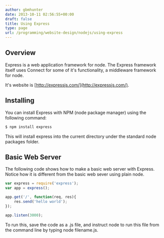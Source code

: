 ```yaml
---
author: gbmhunter
date: 2013-10-11 02:56:55+00:00
draft: false
title: Using Express
type: page
url: /programming/website-design/nodejs/using-express
---
```


## Overview

Express is a web application framework for node. The Express framework itself uses Connect for some of it's functionality, a middleware framework for node.

It's website is [http://expressjs.com/](http://expressjs.com/).

## Installing

You can install Express with NPM (node package manager) using the following command:

```sh    
$ npm install express
```

This will install express into the current directory under the standard node packages folder.

## Basic Web Server

The following code shows how to make a basic web server with Express. Notice how it is different from the basic web sever using plain node.

```js    
var express = require('express');
var app = express();

app.get('/', function(req, res){
    res.send('hello world');
});

app.listen(3000);
```

To run this, save the code as a .js file, and instruct node to run this file from the command line by typing node filename.js.
